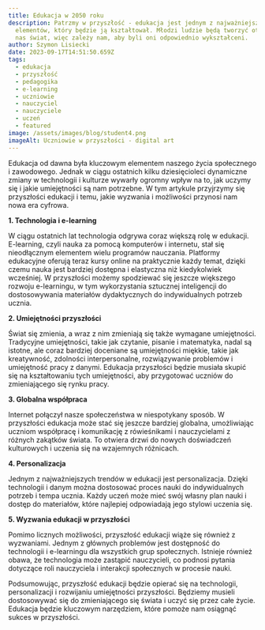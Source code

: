 ```yaml
---
title: Edukacja w 2050 roku
description: Patrzmy w przyszłość - edukacja jest jednym z najważniejszych
  elementów, który będzie ją kształtował. Młodzi ludzie będą tworzyć otaczający
  nas świat, więc zależy nam, aby byli oni odpowiednio wykształceni.
author: Szymon Lisiecki
date: 2023-09-17T14:51:50.659Z
tags:
  - edukacja
  - przyszłość
  - pedagogika
  - e-learning
  - uczniowie
  - nauczyciel
  - nauczyciele
  - uczeń
  - featured
image: /assets/images/blog/student4.png
imageAlt: Uczniowie w przyszłości - digital art
---
```

<!--StartFragment-->

Edukacja od dawna była kluczowym elementem naszego życia społecznego i zawodowego. Jednak w ciągu ostatnich kilku dziesięcioleci dynamiczne zmiany w technologii i kulturze wywarły ogromny wpływ na to, jak uczymy się i jakie umiejętności są nam potrzebne. W tym artykule przyjrzymy się przyszłości edukacji i temu, jakie wyzwania i możliwości przynosi nam nowa era cyfrowa.

**1. Technologia i e-learning**

W ciągu ostatnich lat technologia odgrywa coraz większą rolę w edukacji. E-learning, czyli nauka za pomocą komputerów i internetu, stał się nieodłącznym elementem wielu programów nauczania. Platformy edukacyjne oferują teraz kursy online na praktycznie każdy temat, dzięki czemu nauka jest bardziej dostępna i elastyczna niż kiedykolwiek wcześniej. W przyszłości możemy spodziewać się jeszcze większego rozwoju e-learningu, w tym wykorzystania sztucznej inteligencji do dostosowywania materiałów dydaktycznych do indywidualnych potrzeb ucznia.

**2. Umiejętności przyszłości**

Świat się zmienia, a wraz z nim zmieniają się także wymagane umiejętności. Tradycyjne umiejętności, takie jak czytanie, pisanie i matematyka, nadal są istotne, ale coraz bardziej doceniane są umiejętności miękkie, takie jak kreatywność, zdolności interpersonalne, rozwiązywanie problemów i umiejętność pracy z danymi. Edukacja przyszłości będzie musiała skupić się na kształtowaniu tych umiejętności, aby przygotować uczniów do zmieniającego się rynku pracy.

**3. Globalna współpraca**

Internet połączył nasze społeczeństwa w niespotykany sposób. W przyszłości edukacja może stać się jeszcze bardziej globalna, umożliwiając uczniom współpracę i komunikację z rówieśnikami i nauczycielami z różnych zakątków świata. To otwiera drzwi do nowych doświadczeń kulturowych i uczenia się na wzajemnych różnicach.

**4. Personalizacja**

Jednym z najważniejszych trendów w edukacji jest personalizacja. Dzięki technologii i danym można dostosować proces nauki do indywidualnych potrzeb i tempa ucznia. Każdy uczeń może mieć swój własny plan nauki i dostęp do materiałów, które najlepiej odpowiadają jego stylowi uczenia się.

**5. Wyzwania edukacji w przyszłości**

Pomimo licznych możliwości, przyszłość edukacji wiąże się również z wyzwaniami. Jednym z głównych problemów jest dostępność do technologii i e-learningu dla wszystkich grup społecznych. Istnieje również obawa, że technologia może zastąpić nauczycieli, co podnosi pytania dotyczące roli nauczyciela i interakcji społecznych w procesie nauki.

Podsumowując, przyszłość edukacji będzie opierać się na technologii, personalizacji i rozwijaniu umiejętności przyszłości. Będziemy musieli dostosowywać się do zmieniającego się świata i uczyć się przez całe życie. Edukacja będzie kluczowym narzędziem, które pomoże nam osiągnąć sukces w przyszłości.



<!--EndFragment-->
